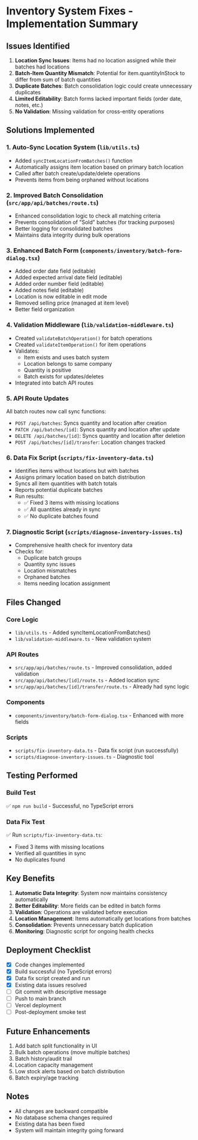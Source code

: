 # Inventory System Fixes - Implementation Summary

## Issues Identified

1. **Location Sync Issues**: Items had no location assigned while their batches had locations
2. **Batch-Item Quantity Mismatch**: Potential for item.quantityInStock to differ from sum of batch quantities
3. **Duplicate Batches**: Batch consolidation logic could create unnecessary duplicates
4. **Limited Editability**: Batch forms lacked important fields (order date, notes, etc.)
5. **No Validation**: Missing validation for cross-entity operations

## Solutions Implemented

### 1. Auto-Sync Location System (`lib/utils.ts`)
- Added `syncItemLocationFromBatches()` function
- Automatically assigns item location based on primary batch location
- Called after batch create/update/delete operations
- Prevents items from being orphaned without locations

### 2. Improved Batch Consolidation (`src/app/api/batches/route.ts`)
- Enhanced consolidation logic to check all matching criteria
- Prevents consolidation of "Sold" batches (for tracking purposes)
- Better logging for consolidated batches
- Maintains data integrity during bulk operations

### 3. Enhanced Batch Form (`components/inventory/batch-form-dialog.tsx`)
- Added order date field (editable)
- Added expected arrival date field (editable)
- Added order number field (editable)
- Added notes field (editable)
- Location is now editable in edit mode
- Removed selling price (managed at item level)
- Better field organization

### 4. Validation Middleware (`lib/validation-middleware.ts`)
- Created `validateBatchOperation()` for batch operations
- Created `validateItemOperation()` for item operations
- Validates:
  - Item exists and uses batch system
  - Location belongs to same company
  - Quantity is positive
  - Batch exists for updates/deletes
- Integrated into batch API routes

### 5. API Route Updates
All batch routes now call sync functions:
- `POST /api/batches`: Syncs quantity and location after creation
- `PATCH /api/batches/[id]`: Syncs quantity and location after update
- `DELETE /api/batches/[id]`: Syncs quantity and location after deletion
- `POST /api/batches/[id]/transfer`: Location changes tracked

### 6. Data Fix Script (`scripts/fix-inventory-data.ts`)
- Identifies items without locations but with batches
- Assigns primary location based on batch distribution
- Syncs all item quantities with batch totals
- Reports potential duplicate batches
- Run results:
  - ✅ Fixed 3 items with missing locations
  - ✅ All quantities already in sync
  - ✅ No duplicate batches found

### 7. Diagnostic Script (`scripts/diagnose-inventory-issues.ts`)
- Comprehensive health check for inventory data
- Checks for:
  - Duplicate batch groups
  - Quantity sync issues
  - Location mismatches
  - Orphaned batches
  - Items needing location assignment

## Files Changed

### Core Logic
- `lib/utils.ts` - Added syncItemLocationFromBatches()
- `lib/validation-middleware.ts` - New validation system

### API Routes
- `src/app/api/batches/route.ts` - Improved consolidation, added validation
- `src/app/api/batches/[id]/route.ts` - Added location sync
- `src/app/api/batches/[id]/transfer/route.ts` - Already had sync logic

### Components
- `components/inventory/batch-form-dialog.tsx` - Enhanced with more fields

### Scripts
- `scripts/fix-inventory-data.ts` - Data fix script (run successfully)
- `scripts/diagnose-inventory-issues.ts` - Diagnostic tool

## Testing Performed

### Build Test
✅ `npm run build` - Successful, no TypeScript errors

### Data Fix Test
✅ Run `scripts/fix-inventory-data.ts`:
- Fixed 3 items with missing locations
- Verified all quantities in sync
- No duplicates found

## Key Benefits

1. **Automatic Data Integrity**: System now maintains consistency automatically
2. **Better Editability**: More fields can be edited in batch forms
3. **Validation**: Operations are validated before execution
4. **Location Management**: Items automatically get locations from batches
5. **Consolidation**: Prevents unnecessary batch duplication
6. **Monitoring**: Diagnostic script for ongoing health checks

## Deployment Checklist

- [x] Code changes implemented
- [x] Build successful (no TypeScript errors)
- [x] Data fix script created and run
- [x] Existing data issues resolved
- [ ] Git commit with descriptive message
- [ ] Push to main branch
- [ ] Vercel deployment
- [ ] Post-deployment smoke test

## Future Enhancements

1. Add batch split functionality in UI
2. Bulk batch operations (move multiple batches)
3. Batch history/audit trail
4. Location capacity management
5. Low stock alerts based on batch distribution
6. Batch expiry/age tracking

## Notes

- All changes are backward compatible
- No database schema changes required
- Existing data has been fixed
- System will maintain integrity going forward
